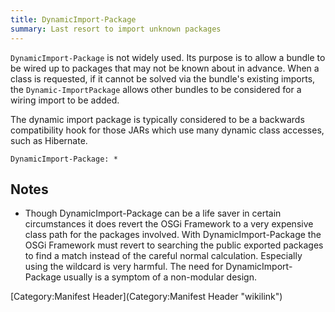 ```yaml
---
title: DynamicImport-Package
summary: Last resort to import unknown packages
---
```


`DynamicImport-Package` is not widely used. Its purpose is to allow a
bundle to be wired up to packages that may not be known about in
advance. When a class is requested, if it cannot be solved via the
bundle's existing imports, the `Dynamic-ImportPackage` allows other
bundles to be considered for a wiring import to be added.

The dynamic import package is typically considered to be a backwards
compatibility hook for those JARs which use many dynamic class accesses,
such as Hibernate.

`DynamicImport-Package: *`

Notes
-----

-   Though DynamicImport-Package can be a life saver in certain
    circumstances it does revert the OSGi Framework to a very expensive
    class path for the packages involved. With DynamicImport-Package the
    OSGi Framework must revert to searching the public exported packages
    to find a match instead of the careful normal calculation.
    Especially using the wildcard is very harmful. The need for
    DynamicImport-Package usually is a symptom of a non-modular design.

[Category:Manifest Header](Category:Manifest Header "wikilink")

